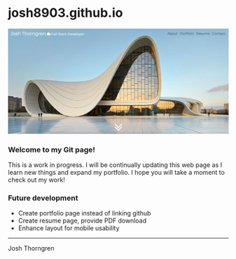 # josh8903.github.io
![Screenshot](./assets/images/screenshot.png)

### Welcome to my Git page!
This is a work in progress. I will be continually updating this web page as I learn new things and expand my portfolio. I hope you will take a moment to check out my work!

### Future development
* Create portfolio page instead of linking github
* Create resume page, provide PDF download
* Enhance layout for mobile usability

_ _ _

Josh Thorngren


